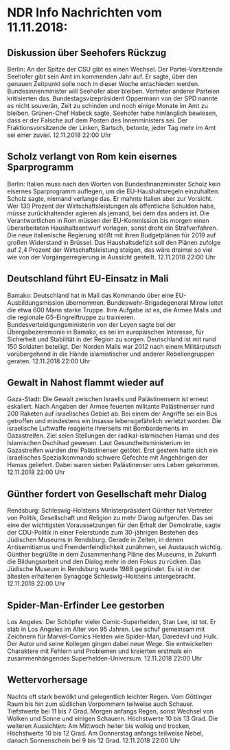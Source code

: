 # NDR Info Nachrichten vom 11.11.2018:


## Diskussion über Seehofers Rückzug
Berlin: An der Spitze der CSU gibt es einen Wechsel. Der Partei-Vorsitzende Seehofer gibt sein Amt im kommenden Jahr auf. Er sagte, über den genauen Zeitpunkt solle noch in dieser Woche entschieden werden. Bundesinnenminister will Seehofer aber bleiben. Vertreter anderer Parteien kritisierten das. Bundestagsvizepräsident Oppermann von der SPD nannte es nicht souverän, Zeit zu schinden und noch einige Monate im Amt zu bleiben. Grünen-Chef Habeck sagte, Seehofer habe hinlänglich bewiesen, dass er der Falsche auf dem Posten des Innenministers sei. Der Fraktionsvorsitzende der Linken, Bartsch, betonte, jeder Tag mehr im Amt sei einer zuviel. 12.11.2018 22:00 Uhr 

## Scholz verlangt von Rom kein eisernes Sparprogramm
Berlin: Italien muss nach den Worten von Bundesfinanzminister Scholz kein eisernes Sparprogramm auflegen, um die EU-Haushaltsregeln einzuhalten. Scholz sagte, niemand verlange das. Er mahnte Italien aber zur Vorsicht. Wer 130 Prozent der Wirtschaftsleistungen als öffentliche Schulden habe, müsse zurückhaltender agieren als jemand, bei dem das anders ist. Die Verantwortlichen in Rom müssen der EU-Kommission bis morgen einen überarbeiteten Haushaltsentwurf vorlegen, sonst droht ein Strafverfahren. Die neue italienische Regierung stößt mit ihren Budgetplänen für 2019 auf großen Widerstand in Brüssel. Das Haushaltsdefizit soll den Plänen zufolge auf 2,4 Prozent der Wirtschaftsleistung steigen, das wäre dreimal so viel wie von der Vorgängerregierung in Aussicht gestellt. 12.11.2018 22:00 Uhr 

## Deutschland führt EU-Einsatz in Mali
Bamako: Deutschland hat in Mali das Kommando über eine EU-Ausbildungsmission übernommen. Bundeswehr-Brigadegeneral Mirow leitet die etwa 600 Mann starke Truppe. Ihre Aufgabe ist es, die Armee Malis und die regionale G5-Eingreiftruppe zu trainieren. Bundesverteidigungsministerin von der Leyen sagte bei der Übergabezeremonie in Bamako, es sei im europäischen Interesse, für Sicherheit und Stabilität in der Region zu sorgen. Deutschland ist mit rund 150 Soldaten beteiligt. Der Norden Malis war 2012 nach einem Militärputsch vorübergehend in die Hände islamistischer und anderer Rebellengruppen geraten. 12.11.2018 22:00 Uhr 

## Gewalt in Nahost flammt wieder auf
Gaza-Stadt: Die Gewalt zwischen Israelis und Palästinensern ist erneut eskaliert. Nach Angaben der Armee feuerten militante Palästinenser rund 200 Raketen auf israelisches Gebiet ab. Bei einem der Angriffe sei ein Bus getroffen und mindestens ein Insasse lebensgefährlich verletzt worden. Die israelische Luftwaffe reagierte ihrerseits mit Bombardements im Gazastreifen. Ziel seien Stellungen der radikal-islamischen Hamas und des Islamischen Dschihad gewesen. Laut Gesundheitsministerium im Gazastreifen wurden drei Palästinenser getötet. Erst gestern hatte sich ein israelisches Spezialkommando schwere Gefechte mit Angehörigen der Hamas geliefert. Dabei waren sieben Palästinenser ums Leben gekommen. 12.11.2018 22:00 Uhr 

## Günther fordert von Gesellschaft mehr Dialog
Rendsburg: Schleswig-Holsteins Ministerpräsident Günther hat Vertreter von Politik, Gesellschaft und Religion zu mehr Dialog aufgerufen. Das sei eine der wichtigsten Voraussetzungen für den Erhalt der Demokratie, sagte der CDU-Politik in einer Feierstunde zum 30-jährigen Bestehen des Jüdischen Museums in Rendsburg. Gerade in Zeiten, in denen Antisemitismus und Fremdenfeindlichkeit zunähmen, sei Austausch wichtig. Günther begrüßte in dem Zusammenhang Pläne des Museums, in Zukunft die Bildungsarbeit und den Dialog mehr in den Fokus zu rücken. Das Jüdische Museum in Rendsburg wurde 1988 gegründet. Es ist in der ältesten erhaltenen Synagoge Schleswig-Holsteins untergebracht. 12.11.2018 22:00 Uhr 

## Spider-Man-Erfinder Lee gestorben
Los Angeles: Der Schöpfer vieler Comic-Superhelden, Stan Lee, ist tot. Er stab in Los Angeles im Alter von 95 Jahren. Lee schuf gemeinsam mit Zeichnern für Marvel-Comics Helden wie Spider-Man, Daredevil und Hulk. Der Autor und seine Kollegen gingen dabei neue Wege. Sie entwickelten Charaktere mit Fehlern und Problemen und kreierten erstmals ein zusammenhängendes Superhelden-Universum. 12.11.2018 22:00 Uhr 

## Wettervorhersage
Nachts oft stark bewölkt und gelegentlich leichter Regen. Vom Göttinger Raum bis hin zum südlichen Vorpommern teilweise auch Schauer. Tiefstwerte bei 11 bis 7 Grad. Morgen anfangs Regen, sonst Wechsel von Wolken und Sonne und einigen Schauern. Höchstwerte 10 bis 13 Grad. Die weiteren Aussichten: Am Mittwoch heiter bis wolkig und trocken, Höchstwerte 10 bis 12 Grad. Am Donnerstag anfangs teilweise Nebel, danach Sonnenschein bei 9 bis 12 Grad. 12.11.2018 22:00 Uhr 
